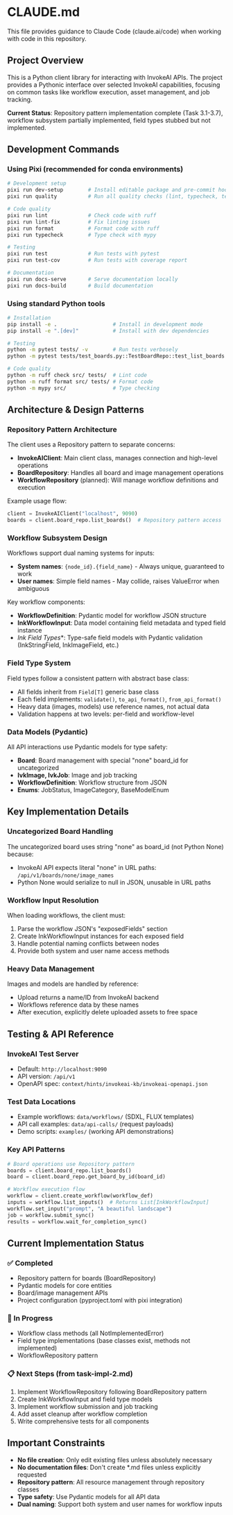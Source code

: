 # CLAUDE.md

This file provides guidance to Claude Code (claude.ai/code) when working with code in this repository.

## Project Overview

This is a Python client library for interacting with InvokeAI APIs. The project provides a Pythonic interface over selected InvokeAI capabilities, focusing on common tasks like workflow execution, asset management, and job tracking.

**Current Status**: Repository pattern implementation complete (Task 3.1-3.7), workflow subsystem partially implemented, field types stubbed but not implemented.

## Development Commands

### Using Pixi (recommended for conda environments)
```bash
# Development setup
pixi run dev-setup        # Install editable package and pre-commit hooks
pixi run quality          # Run all quality checks (lint, typecheck, test)

# Code quality
pixi run lint             # Check code with ruff
pixi run lint-fix         # Fix linting issues
pixi run format           # Format code with ruff
pixi run typecheck        # Type check with mypy

# Testing
pixi run test             # Run tests with pytest
pixi run test-cov         # Run tests with coverage report

# Documentation
pixi run docs-serve       # Serve documentation locally
pixi run docs-build       # Build documentation
```

### Using standard Python tools
```bash
# Installation
pip install -e .                  # Install in development mode
pip install -e ".[dev]"           # Install with dev dependencies

# Testing
python -m pytest tests/ -v        # Run tests verbosely
python -m pytest tests/test_boards.py::TestBoardRepo::test_list_boards  # Run single test

# Code quality
python -m ruff check src/ tests/  # Lint code
python -m ruff format src/ tests/ # Format code
python -m mypy src/               # Type checking
```

## Architecture & Design Patterns

### Repository Pattern Architecture
The client uses a Repository pattern to separate concerns:
- **InvokeAIClient**: Main client class, manages connection and high-level operations
- **BoardRepository**: Handles all board and image management operations
- **WorkflowRepository** (planned): Will manage workflow definitions and execution

Example usage flow:
```python
client = InvokeAIClient("localhost", 9090)
boards = client.board_repo.list_boards()  # Repository pattern access
```

### Workflow Subsystem Design
Workflows support dual naming systems for inputs:
- **System names**: `{node_id}.{field_name}` - Always unique, guaranteed to work
- **User names**: Simple field names - May collide, raises ValueError when ambiguous

Key workflow components:
- **WorkflowDefinition**: Pydantic model for workflow JSON structure
- **InkWorkflowInput**: Data model containing field metadata and typed field instance
- **Ink* Field Types**: Type-safe field models with Pydantic validation (InkStringField, InkImageField, etc.)

### Field Type System
Field types follow a consistent pattern with abstract base class:
- All fields inherit from `Field[T]` generic base class
- Each field implements: `validate()`, `to_api_format()`, `from_api_format()`
- Heavy data (images, models) use reference names, not actual data
- Validation happens at two levels: per-field and workflow-level

### Data Models (Pydantic)
All API interactions use Pydantic models for type safety:
- **Board**: Board management with special "none" board_id for uncategorized
- **IvkImage, IvkJob**: Image and job tracking
- **WorkflowDefinition**: Workflow structure from JSON
- **Enums**: JobStatus, ImageCategory, BaseModelEnum

## Key Implementation Details

### Uncategorized Board Handling
The uncategorized board uses string "none" as board_id (not Python None) because:
- InvokeAI API expects literal "none" in URL paths: `/api/v1/boards/none/image_names`
- Python None would serialize to null in JSON, unusable in URL paths

### Workflow Input Resolution
When loading workflows, the client must:
1. Parse the workflow JSON's "exposedFields" section
2. Create InkWorkflowInput instances for each exposed field
3. Handle potential naming conflicts between nodes
4. Provide both system and user name access methods

### Heavy Data Management
Images and models are handled by reference:
- Upload returns a name/ID from InvokeAI backend
- Workflows reference data by these names
- After execution, explicitly delete uploaded assets to free space

## Testing & API Reference

### InvokeAI Test Server
- Default: `http://localhost:9090`
- API version: `/api/v1`
- OpenAPI spec: `context/hints/invokeai-kb/invokeai-openapi.json`

### Test Data Locations
- Example workflows: `data/workflows/` (SDXL, FLUX templates)
- API call examples: `data/api-calls/` (request payloads)
- Demo scripts: `examples/` (working API demonstrations)

### Key API Patterns
```python
# Board operations use Repository pattern
boards = client.board_repo.list_boards()
board = client.board_repo.get_board_by_id(board_id)

# Workflow execution flow
workflow = client.create_workflow(workflow_def)
inputs = workflow.list_inputs()  # Returns List[InkWorkflowInput]
workflow.set_input("prompt", "A beautiful landscape")
job = workflow.submit_sync()
results = workflow.wait_for_completion_sync()
```

## Current Implementation Status

### ✅ Completed
- Repository pattern for boards (BoardRepository)
- Pydantic models for core entities
- Board/image management APIs
- Project configuration (pyproject.toml with pixi integration)

### 🚧 In Progress
- Workflow class methods (all NotImplementedError)
- Field type implementations (base classes exist, methods not implemented)
- WorkflowRepository pattern

### 📋 Next Steps (from task-impl-2.md)
1. Implement WorkflowRepository following BoardRepository pattern
2. Create InkWorkflowInput and field type models
3. Implement workflow submission and job tracking
4. Add asset cleanup after workflow completion
5. Write comprehensive tests for all components

## Important Constraints

- **No file creation**: Only edit existing files unless absolutely necessary
- **No documentation files**: Don't create *.md files unless explicitly requested
- **Repository pattern**: All resource management through repository classes
- **Type safety**: Use Pydantic models for all API data
- **Dual naming**: Support both system and user names for workflow inputs
